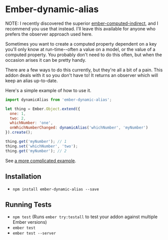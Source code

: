# Ember-dynamic-alias

NOTE: I recently discovered the superior
[ember-computed-indirect](https://www.npmjs.com/package/ember-computed-indirect),
and I recommend you use that instead. I'll leave this available for anyone
who prefers the observer approach used here.

Sometimes you want to create a computed property dependent on a key
you'll only know at run-time--often a value on a model, or the value of
a computed property. You probably don't need to do this often, but when
the occasion arises it can be pretty handy.

There are a few ways to do this currently, but they're all a bit of
a pain. This addon deals with it so you don't have to! It returns an
observer which will keep an alias up-to-date.

Here's a simple example of how to use it.

```js
import dynamicAlias from 'ember-dynamic-alias';

let thing = Ember.Object.extend({
  one: 1,
  two: 2,
  whichNumber: 'one',
  onWhichNumberChanged: dynamicAlias('whichNumber', 'myNumber')
}).create();

thing.get('myNumber'); // 1
thing.set('whichNumber', 'two');
thing.get('myNumber'); // 2
```

See [a more complicated example](https://github.com/courajs/ember-dynamic-alias/tree/master/tests/dummy/app/components/x-media).

## Installation

- `npm install ember-dynamic-alias --save`

## Running Tests

- `npm test` (Runs `ember try:testall` to test your addon against multiple Ember versions)
- `ember test`
- `ember test --server`

